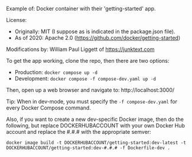 Example of: Docker container with their 'getting-started' app.

License:
 - Originally: MIT (I suppose as is indicated in the package.json file).
 - As of 2020: Apache 2.0 (https://github.com/docker/getting-started)

Modifications by: William Paul Liggett of https://junktext.com

To get the app working, clone the repo, then there are two options:

 - Production: `docker compose up -d`
 - Development: `docker compose -f compose-dev.yaml up -d`

Then, open up a web browser and navigate to: http://localhost:3000/

Tip: When in dev-mode, you must specify the `-f compose-dev.yaml` for every Docker Compose command.

Also, if you want to create a new dev-specific Docker image, then do the following, but replace DOCKERHUBACCOUNT with your own Docker Hub account and replace the #.#.# with the appropriate semver:

`docker image build -t DOCKERHUBACCOUNT/getting-started:dev-latest -t DOCKERHUBACCOUNT/getting-started:dev-#.#.# -f Dockerfile-dev .`